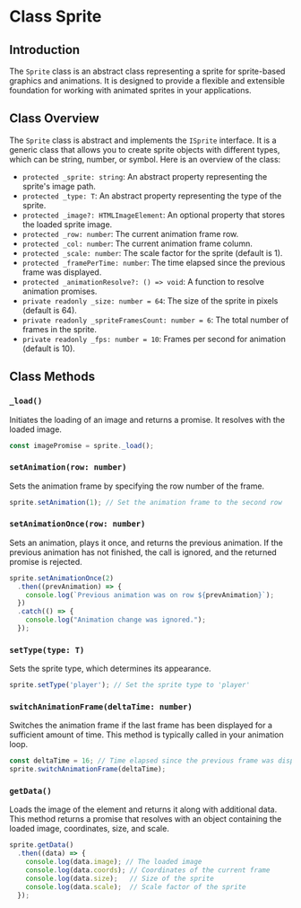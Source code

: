 # Class Sprite

## Introduction

The `Sprite` class is an abstract class representing a sprite for sprite-based graphics and animations. It is designed to provide a flexible and extensible foundation for working with animated sprites in your applications.

## Class Overview

The `Sprite` class is abstract and implements the `ISprite` interface. It is a generic class that allows you to create sprite objects with different types, which can be string, number, or symbol. Here is an overview of the class:

- `protected _sprite: string`: An abstract property representing the sprite's image path.
- `protected _type: T`: An abstract property representing the type of the sprite.
- `protected _image?: HTMLImageElement`: An optional property that stores the loaded sprite image.
- `protected _row: number`: The current animation frame row.
- `protected _col: number`: The current animation frame column.
- `protected _scale: number`: The scale factor for the sprite (default is 1).
- `protected _framePerTime: number`: The time elapsed since the previous frame was displayed.
- `protected _animationResolve?: () => void`: A function to resolve animation promises.
- `private readonly _size: number = 64`: The size of the sprite in pixels (default is 64).
- `private readonly _spriteFramesCount: number = 6`: The total number of frames in the sprite.
- `private readonly _fps: number = 10`: Frames per second for animation (default is 10).

## Class Methods

### `_load()`

Initiates the loading of an image and returns a promise. It resolves with the loaded image.

```javascript
const imagePromise = sprite._load();
```

### `setAnimation(row: number)`

Sets the animation frame by specifying the row number of the frame.

```javascript
sprite.setAnimation(1); // Set the animation frame to the second row
```

### `setAnimationOnce(row: number)`

Sets an animation, plays it once, and returns the previous animation. If the previous animation has not finished, the call is ignored, and the returned promise is rejected.

```javascript
sprite.setAnimationOnce(2)
  .then((prevAnimation) => {
    console.log(`Previous animation was on row ${prevAnimation}`);
  })
  .catch(() => {
    console.log("Animation change was ignored.");
  });
```

### `setType(type: T)`

Sets the sprite type, which determines its appearance.

```javascript
sprite.setType('player'); // Set the sprite type to 'player'
```

### `switchAnimationFrame(deltaTime: number)`

Switches the animation frame if the last frame has been displayed for a sufficient amount of time. This method is typically called in your animation loop.

```javascript
const deltaTime = 16; // Time elapsed since the previous frame was displayed
sprite.switchAnimationFrame(deltaTime);
```

### `getData()`

Loads the image of the element and returns it along with additional data. This method returns a promise that resolves with an object containing the loaded image, coordinates, size, and scale.

```javascript
sprite.getData()
  .then((data) => {
    console.log(data.image); // The loaded image
    console.log(data.coords); // Coordinates of the current frame
    console.log(data.size);   // Size of the sprite
    console.log(data.scale);  // Scale factor of the sprite
  });
```
